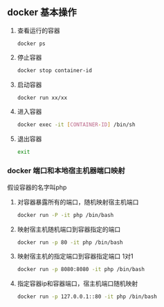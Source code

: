 ## docker 基本操作

1. 查看运行的容器

   ```shell
   docker ps
   ```

2. 停止容器

   ```bash
   docker stop container-id
   ```

3. 启动容器

   ```
   docker run xx/xx
   ```

4. 进入容器

   ```bash
   docker exec -it [CONTAINER-ID] /bin/sh
   ```

5. 退出容器

   ```bash
   exit
   ```
   

### docker 端口和本地宿主机器端口映射

假设容器的名字叫php

1. 对容器暴露所有的端口，随机映射宿主机端口

   ```bash
   docker run -P -it php /bin/bash
   ```

2. 映射宿主机随机端口到容器指定的端口

   ```bash
   docker run -p 80 -it php /bin/bash
   ```

3. 映射宿主机的指定端口到容器指定端口 1对1

   ```bash
   docker run -p 8080:8080 -it php /bin/bash
   ```

4. 指定容器ip和容器端口，宿主机端口随机映射

   ```bash
   docker run -p 127.0.0.1::80 -it php /bin/bash
   ```
